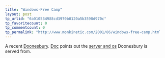 ```yaml
---
title: "Windows-Free Camp"
layout: post
tp_urlid: "6a010534988cd3970b0120a5b3598d970c"
tp_favoritecount: 0
tp_commentcount: 0
tp_permalink: "http://www.monkinetic.com/2001/06/windows-free-camp.html"
---
```

A recent <a href="http://www.doonesbury.com/strip/dailydose/index20010601.htm">Doonesbury</a>. <a href="http://docsearls.weblogs.com">Doc</a> points out the <a href="http://uptime.netcraft.com/up/graph?mode_u=off&amp;mode_w=on&amp;site=www.doonesbury.com%2F&amp;submit=Examine">server and os</a> Doonesbury is served from.
